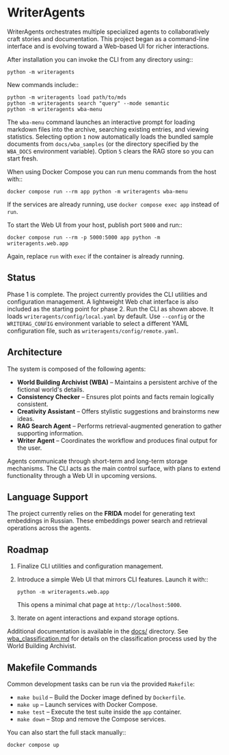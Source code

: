# WriterAgents

WriterAgents orchestrates multiple specialized agents to collaboratively craft stories and documentation. This project began as a command-line interface and is evolving toward a Web-based UI for richer interactions.

After installation you can invoke the CLI from any directory using::

    python -m writeragents

New commands include::

    python -m writeragents load path/to/mds
    python -m writeragents search "query" --mode semantic
    python -m writeragents wba-menu

The ``wba-menu`` command launches an interactive prompt for loading markdown
files into the archive, searching existing entries, and viewing statistics.
Selecting option ``1`` now automatically loads the bundled sample documents from
``docs/wba_samples`` (or the directory specified by the ``WBA_DOCS``
environment variable). Option ``5`` clears the RAG store so you can start fresh.

When using Docker Compose you can run menu commands from the host with::

    docker compose run --rm app python -m writeragents wba-menu

If the services are already running, use ``docker compose exec app`` instead of ``run``.

To start the Web UI from your host, publish port ``5000`` and run::

    docker compose run --rm -p 5000:5000 app python -m writeragents.web.app

Again, replace ``run`` with ``exec`` if the container is already running.

## Status

Phase 1 is complete. The project currently provides the CLI utilities and
configuration management. A lightweight Web chat interface is also included as
the starting point for phase 2.
Run the CLI as shown above. It loads `writeragents/config/local.yaml` by
default. Use `--config` or the `WRITERAG_CONFIG` environment variable to select
a different YAML configuration file, such as `writeragents/config/remote.yaml`.

## Architecture

The system is composed of the following agents:

- **World Building Archivist (WBA)** – Maintains a persistent archive of the fictional world's details.
- **Consistency Checker** – Ensures plot points and facts remain logically consistent.
- **Creativity Assistant** – Offers stylistic suggestions and brainstorms new ideas.
- **RAG Search Agent** – Performs retrieval-augmented generation to gather supporting information.
- **Writer Agent** – Coordinates the workflow and produces final output for the user.

Agents communicate through short-term and long-term storage mechanisms. The CLI acts as the main control surface, with plans to extend functionality through a Web UI in upcoming versions.

## Language Support

The project currently relies on the **FRIDA** model for generating text embeddings in Russian. These embeddings power search and retrieval operations across the agents.

## Roadmap

1. Finalize CLI utilities and configuration management.
2. Introduce a simple Web UI that mirrors CLI features. Launch it with::

       python -m writeragents.web.app

   This opens a minimal chat page at `http://localhost:5000`.
3. Iterate on agent interactions and expand storage options.

Additional documentation is available in the [docs/](docs/) directory. See
[wba_classification.md](docs/wba_classification.md) for details on the
classification process used by the World Building Archivist.

## Makefile Commands

Common development tasks can be run via the provided `Makefile`:

- `make build` – Build the Docker image defined by `Dockerfile`.
- `make up` – Launch services with Docker Compose.
- `make test` – Execute the test suite inside the `app` container.
- `make down` – Stop and remove the Compose services.

You can also start the full stack manually::

    docker compose up
